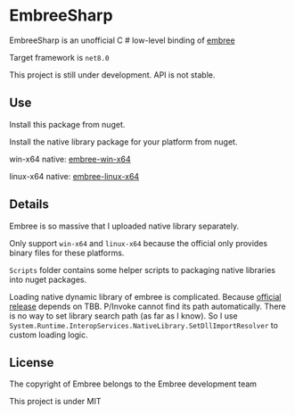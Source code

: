 # EmbreeSharp

EmbreeSharp is an unofficial C # low-level binding of [embree](https://github.com/embree/embree)

Target framework is `net8.0`

This project is still under development. API is not stable.

## Use

Install this package from nuget.

Install the native library package for your platform from nuget.

win-x64 native: [embree-win-x64](https://www.nuget.org/packages/embree-win-x64/)

linux-x64 native: [embree-linux-x64](https://www.nuget.org/packages/embree-linux-x64/)

## Details

Embree is so massive that I uploaded native library separately.

Only support `win-x64` and `linux-x64` because the official only provides binary files for these platforms.

`Scripts` folder contains some helper scripts to packaging native libraries into nuget packages.

Loading native dynamic library of embree is complicated. Because [official release](https://github.com/embree/embree/releases) depends on TBB. P/Invoke cannot find its path automatically. There is no way to set library search path (as far as I know). So I use `System.Runtime.InteropServices.NativeLibrary.SetDllImportResolver` to custom loading logic.

## License

The copyright of Embree belongs to the Embree development team

This project is under MIT
